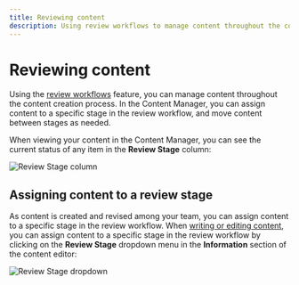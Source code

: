 ```yaml
---
title: Reviewing content
description: Using review workflows to manage content throughout the content creation process.
---
```


# Reviewing content <EnterpriseBadge /> <AlphaBadge />

Using the [review workflows](/user-docs/settings/review-workflows) feature, you can manage content throughout the content creation process. In the Content Manager, you can assign content to a specific stage in the review workflow, and move content between stages as needed.

When viewing your content in the Content Manager, you can see the current status of any item in the **Review Stage** column:

![Review Stage column](/img/assets/content-manager/review-stage-column.png)

## Assigning content to a review stage

As content is created and revised among your team, you can assign content to a specific stage in the review workflow. When [writing or editing content](/user-docs/content-manager/writing-content), you can assign content to a specific stage in the review workflow by clicking on the **Review Stage** dropdown menu in the **Information** section of the content editor:

![Review Stage dropdown](/img/assets/content-manager/review-stage-dropdown.png)
